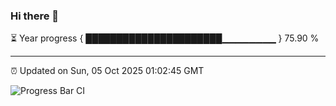 ### Hi there 👋

⏳ Year progress { ██████████████████████▁▁▁▁▁▁▁▁ } 75.90 %

---

⏰ Updated on Sun, 05 Oct 2025 01:02:45 GMT

![Progress Bar CI](https://github.com/code-lakshay/GitHub-Actions-Demo/workflows/Progress%20Bar%20CI/badge.svg)
